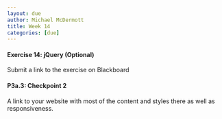 ```yaml
---
layout: due
author: Michael McDermott
title: Week 14
categories: [due]
---
```

#### Exercise 14: jQuery (Optional)
Submit a link to the exercise on Blackboard

#### P3a.3: Checkpoint 2
A link to your website with most of the content and styles there as well as responsiveness.
